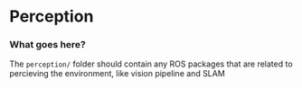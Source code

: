 # Perception

### What goes here?
The `perception/` folder should contain any ROS packages that are related to percieving the environment, like vision pipeline and SLAM
